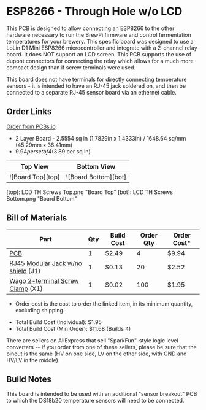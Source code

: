 ESP8266 - Through Hole w/o LCD
==================================================

This PCB is designed to allow connecting an ESP8266 to the other hardware necessary to run the BrewPi firmware and control fermentation temperatures for your brewery. This specific board was designed to use a LoLin D1 Mini ESP8266 microcontroller and integrate with a 2-channel relay board. It does NOT support an LCD screen. This PCB supports the use of dupont connectors for connecting the relay which allows for a much more compact design than if screw terminals were used.

This board does not have terminals for directly connecting temperature sensors - it is intended to have an RJ-45 jack soldered on, and then be connected to a separate RJ-45 sensor board via an ethernet cable. 


Order Links
-----------

[Order from PCBs.io](https://PCBs.io/share/49yVo):

- 2 Layer Board - 2.5554 sq in (1.7829in x 1.4333in) / 1648.64 sq/mm (45.29mm x 36.41mm)
- $9.94 per set of 4 ($3.89 per sq in)

| Top View          | Bottom View          |
| ----------------- |:--------------------:|
| ![Board Top][top] | ![Board Bottom][bot] |

[top]: LCD TH Screws Top.png "Board Top"
[bot]: LCD TH Screws Bottom.png "Board Bottom"


Bill of Materials
-----------------

| Part                                                                                              | Qty | Build Cost | Order Qty | Order Cost* |
|---------------------------------------------------------------------------------------------------|-----|------------|-----------|-------------|
| [PCB](https://PCBs.io/share/49yVo)                                                                | 1   | $2.49      | 4         | $9.94       |
| [RJ45 Modular Jack w/no shield](https://www.aliexpress.com/item/32736146888.html) (J1)            | 1   | $0.13      | 20        | $2.52       |
| [Wago 2-terminal Screw Clamp](https://www.aliexpress.com/item/32700056337.html) (X1)              | 1   | $0.02      | 100       | $1.95       |

* Order cost is the cost to order the linked item, in its minimum quantity, excluding shipping.

- Total Build Cost (Individual): $1.95
- Total Build Cost (Min Order): $11.68 (Builds 4)

There are sellers on AliExpress that sell "SparkFun"-style logic level converters -- If you order from one of these sellers, please be sure that the pinout is the same (HV on one side, LV on the other side, with GND and HV/LV in the middle).


Build Notes
-----------

This board is intended to be used with an additional "sensor breakout" PCB to which the DS18b20 temperature sensors will need to be connected. 


